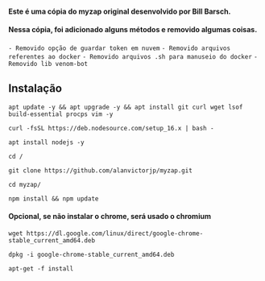 #### Este é uma cópia do myzap original desenvolvido por Bill Barsch.
#### Nessa cópia, foi adicionado alguns métodos e removido algumas coisas.

`- Removido opção de guardar token em nuvem`
`- Removido arquivos referentes ao docker`
`- Removido arquivos .sh para manuseio do docker`
`- Removido lib venom-bot`

## Instalação
`apt update -y && apt upgrade -y && apt install git curl wget lsof build-essential procps vim -y`

`curl -fsSL https://deb.nodesource.com/setup_16.x | bash -`

`apt install nodejs -y`

`cd /`

`git clone https://github.com/alanvictorjp/myzap.git`

`cd myzap/`

`npm install && npm update`


#### Opcional, se não instalar o chrome, será usado o chromium
`wget https://dl.google.com/linux/direct/google-chrome-stable_current_amd64.deb`

`dpkg -i google-chrome-stable_current_amd64.deb`

`apt-get -f install`
